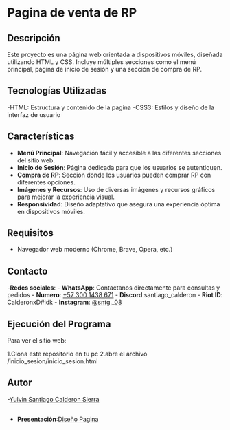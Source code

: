 # Pagina de venta de RP

## Descripción
Este proyecto es una página web orientada a dispositivos móviles, diseñada utilizando HTML y CSS. Incluye múltiples secciones como el menú principal, página de inicio de sesión y una sección de compra de RP.

## Tecnologías Utilizadas

-HTML: Estructura y contenido de la pagina
-CSS3: Estilos y diseño de la interfaz de usuario

## Características

- **Menú Principal**: Navegación fácil y accesible a las diferentes secciones del sitio web.
- **Inicio de Sesión**: Página dedicada para que los usuarios se autentiquen.
- **Compra de RP**: Sección donde los usuarios pueden comprar RP con diferentes opciones.
- **Imágenes y Recursos**: Uso de diversas imágenes y recursos gráficos para mejorar la experiencia visual.
- **Responsividad**: Diseño adaptativo que asegura una experiencia óptima en dispositivos móviles.

## Requisitos
- Navegador web moderno (Chrome, Brave, Opera, etc.)

## Contacto

-**Redes sociales**:
    - **WhatsApp**: Contactanos directamente para consultas y pedidos
        - **Numero**: [+57 300 1438 671](https://wa.me/+573001438671)
    - **Discord**:santiago_calderon
    - **Riot ID**: CalderonxD#idk
    - **Instagram**: [@sntg._08](https://www.instagram.com/sntg._08/)


## Ejecución del Programa

Para ver el sitio web:

1.Clona este repositorio en tu pc
2.abre el archivo /inicio_sesion/inicio_sesion.html

## Autor

-[Yulvin Santiago Calderon Sierra](https://github.com/CalderonxD)

##
- **Presentación**:[Diseño Pagina](https://www.canva.com/design/DAGIaVHLAtI/siU3hTmT7VpnhQwVdKM6Zw/edit?utm_content=DAGIaVHLAtI&utm_campaign=designshare&utm_medium=link2&utm_source=sharebutton)
